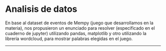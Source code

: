 # Analisis de datos

En base al dataset de eventos de Mempy (juego que desarrollamos en la materia), nos propusieron un enunciado para resolver (especificado en el cuaderno de jupyter) utilizando pandas, matplotlib y otro utilizando la librería wordcloud, para mostrar palabras elegidas en el juego.

---

